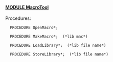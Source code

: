 
#### [MODULE MacroTool](https://github.com/io-core/Draw/blob/main/MacroTool.Mod)

Procedures:

```
  PROCEDURE OpenMacro*;
```
```
  PROCEDURE MakeMacro*;  (*lib mac*)
```
```
  PROCEDURE LoadLibrary*;  (*lib file name*)
```
```
  PROCEDURE StoreLibrary*;  (*lib file name*)
```

